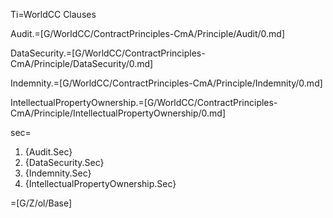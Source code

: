 Ti=WorldCC Clauses

Audit.=[G/WorldCC/ContractPrinciples-CmA/Principle/Audit/0.md]

DataSecurity.=[G/WorldCC/ContractPrinciples-CmA/Principle/DataSecurity/0.md]

Indemnity.=[G/WorldCC/ContractPrinciples-CmA/Principle/Indemnity/0.md]

IntellectualPropertyOwnership.=[G/WorldCC/ContractPrinciples-CmA/Principle/IntellectualPropertyOwnership/0.md]

sec=<ol><li>{Audit.Sec}<li>{DataSecurity.Sec}<li>{Indemnity.Sec}<li>{IntellectualPropertyOwnership.Sec}</ol>

=[G/Z/ol/Base]